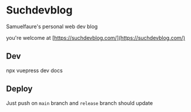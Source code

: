 # Suchdevblog

Samuelfaure's personal web dev blog

you're welcome at [https://suchdevblog.com/](https://suchdevblog.com/)

## Dev

npx vuepress dev docs

## Deploy

Just push on `main` branch and `release` branch should update
